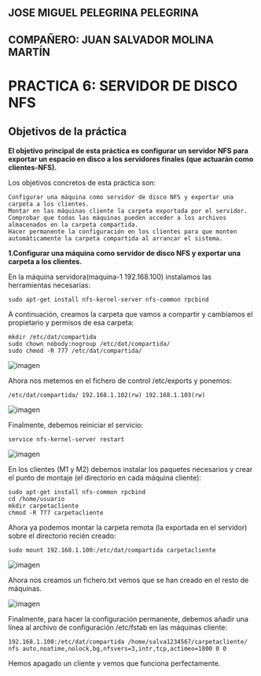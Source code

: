 ## JOSE MIGUEL PELEGRINA PELEGRINA
## COMPAÑERO: JUAN SALVADOR MOLINA MARTÍN

# PRACTICA 6: SERVIDOR DE DISCO NFS

## Objetivos de la práctica

**El objetivo principal de esta práctica es configurar un servidor NFS para exportar un espacio en disco a los servidores finales (que actuarán como clientes-NFS).**

Los objetivos concretos de esta práctica son:

	Configurar una máquina como servidor de disco NFS y exportar una carpeta a los clientes.
	Montar en las máquinas cliente la carpeta exportada por el servidor.
	Comprobar que todas las máquinas pueden acceder a los archivos almacenados en la carpeta compartida.
	Hacer permanente la configuración en los clientes para que monten automáticamente la carpeta compartida al arrancar el sistema.

**1.Configurar una máquina como servidor de disco NFS y exportar una carpeta a los clientes.**

En la máquina servidora(maquina-1 192.168.100) instalamos las herramientas necesarias:

	sudo apt-get install nfs-kernel-server nfs-common rpcbind

A continuación, creamos la carpeta que vamos a compartir y cambiamos el propietario y permisos de esa carpeta:

	mkdir /etc/dat/compartida
	sudo chown nobody:nogroup /etc/dat/compartida/
	sudo chmod -R 777 /etc/dat/compartida/

![imagen](https://github.com/josemi10/swap1819/blob/master/practica6/imagenes/captura_1.png)

Ahora nos metemos en el fichero de control /etc/exports y ponemos:

	/etc/dat/compartida/ 192.168.1.102(rw) 192.168.1.103(rw)

![imagen](https://github.com/josemi10/swap1819/blob/master/practica6/imagenes/captura_2.png)

Finalmente, debemos reiniciar el servicio:

	service nfs-kernel-server restart


![imagen](https://github.com/josemi10/swap1819/blob/master/practica6/imagenes/captura_3.png)

En los clientes (M1 y M2) debemos instalar los paquetes necesarios y crear el punto de montaje (el directorio en cada máquina cliente):

	sudo apt-get install nfs-common rpcbind
	cd /home/usuario
	mkdir carpetacliente
	chmod -R 777 carpetacliente

Ahora ya podemos montar la carpeta remota (la exportada en el servidor) sobre el directorio recién creado:

	sudo mount 192.168.1.100:/etc/dat/compartida carpetacliente

![imagen](https://github.com/josemi10/swap1819/blob/master/practica6/imagenes/captura_4.png)

Ahora nos creamos un fichero.txt vemos que se han creado en el resto de máquinas.

![imagen](https://github.com/josemi10/swap1819/blob/master/practica6/imagenes/captura_5.png)

Finalmente, para hacer la configuración permanente, debemos añadir una línea al archivo de configuración /etc/fstab en las máquinas cliente:

	192.168.1.100:/etc/dat/compartida /home/salva1234567/carpetacliente/ nfs auto,noatime,nolock,bg,nfsvers=3,intr,tcp,actimeo=1800 0 0

Hemos apagado un cliente y vemos que funciona perfectamente.
